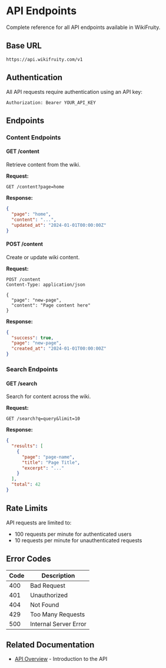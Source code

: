 # API Endpoints

Complete reference for all API endpoints available in WikiFruity.

## Base URL

```
https://api.wikifruity.com/v1
```

## Authentication

All API requests require authentication using an API key:

```http
Authorization: Bearer YOUR_API_KEY
```

## Endpoints

### Content Endpoints

#### GET /content

Retrieve content from the wiki.

**Request:**
```http
GET /content?page=home
```

**Response:**
```json
{
  "page": "home",
  "content": "...",
  "updated_at": "2024-01-01T00:00:00Z"
}
```

#### POST /content

Create or update wiki content.

**Request:**
```http
POST /content
Content-Type: application/json

{
  "page": "new-page",
  "content": "Page content here"
}
```

**Response:**
```json
{
  "success": true,
  "page": "new-page",
  "created_at": "2024-01-01T00:00:00Z"
}
```

### Search Endpoints

#### GET /search

Search for content across the wiki.

**Request:**
```http
GET /search?q=query&limit=10
```

**Response:**
```json
{
  "results": [
    {
      "page": "page-name",
      "title": "Page Title",
      "excerpt": "..."
    }
  ],
  "total": 42
}
```

## Rate Limits

API requests are limited to:
- 100 requests per minute for authenticated users
- 10 requests per minute for unauthenticated requests

## Error Codes

| Code | Description |
|------|-------------|
| 400 | Bad Request |
| 401 | Unauthorized |
| 404 | Not Found |
| 429 | Too Many Requests |
| 500 | Internal Server Error |

## Related Documentation

- [API Overview](overview.md) - Introduction to the API

